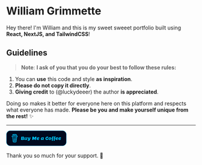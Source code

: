 # **William Grimmette**

Hey there! I'm William and this is my sweet sweeet portfolio built using **React, NextJS, and TailwindCSS**!

## Guidelines

> **Note**: **I ask of you that you do your best to follow these rules:**

1. You can **use** this code and style **as inspiration**.
2. **Please do not copy it directly**.
3. **Giving credit** to (@luckydeeer) the author **is appreciated**.

Doing so makes it better for everyone here on this platform and respects what everyone has made. **Please be you and make yourself unique from the rest!** ✨

<hr/>
<a href="https://luckydeer.io/coffee" target="_blank"><img src="./public/static/misc/buy-me-a-coffee.svg" alt="Buy Me A Coffee: @luckydeer" width="160"></a>
<br/>
<p>Thank you so much for your support. 💙</p>
